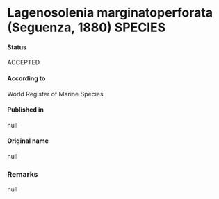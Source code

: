 Lagenosolenia marginatoperforata (Seguenza, 1880) SPECIES
=======

#### Status
ACCEPTED

#### According to
World Register of Marine Species

#### Published in
null

#### Original name
null

### Remarks
null